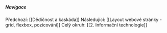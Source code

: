 



##### Navigace
Předchozí:  [[Dědičnost a kaskáda]]
Následující: [[Layout webové stránky - grid, flexbox, pozicování]]
Celý okruh: [[2. Informační technologie]]